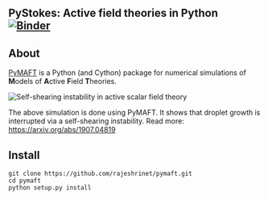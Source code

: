 ## PyStokes: Active field theories in Python [![Binder](https://mybinder.org/badge.svg)](https://mybinder.org/v2/gh/rajeshrinet/pymaft/master?filepath=binder)

## About
[PyMAFT](https://github.com/rajeshrinet/pymaft) is a Python (and Cython) package for numerical simulations of **M**odels of **A**ctive **F**ield **T**heories.


![Self-shearing instability in active scalar field theory](examples/ssi.gif)

The above simulation is done using PyMAFT. It shows that droplet growth is interrupted via a self-shearing instability. Read more: https://arxiv.org/abs/1907.04819

## Install

```
git clone https://github.com/rajeshrinet/pymaft.git
cd pymaft
python setup.py install
``` 



